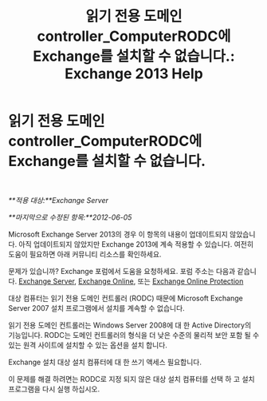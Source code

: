 ﻿---
title: '읽기 전용 도메인 controller_ComputerRODC에 Exchange를 설치할 수 없습니다.: Exchange 2013 Help'
TOCTitle: 읽기 전용 도메인 controller_ComputerRODC에 Exchange를 설치할 수 없습니다.
ms:assetid: 4934d755-65be-47e2-86b0-6ea1ab148a96
ms:mtpsurl: https://technet.microsoft.com/ko-kr/library/ms.exch.setupreadiness.computerrodc(v=EXCHG.150)
ms:contentKeyID: 50483033
ms.date: 05/22/2018
mtps_version: v=EXCHG.150
ms.translationtype: MT
---

# 읽기 전용 도메인 controller\_ComputerRODC에 Exchange를 설치할 수 없습니다.

 

_**적용 대상:**Exchange Server_

_**마지막으로 수정된 항목:**2012-06-05_

Microsoft Exchange Server 2013의 경우 이 항목의 내용이 업데이트되지 않았습니다. 아직 업데이트되지 않았지만 Exchange 2013에 계속 적용할 수 있습니다. 여전히 도움이 필요하면 아래 커뮤니티 리소스를 확인하세요.

문제가 있습니까? Exchange 포럼에서 도움을 요청하세요. 포럼 주소는 다음과 같습니다. [Exchange Server](https://go.microsoft.com/fwlink/p/?linkid=60612), [Exchange Online](https://go.microsoft.com/fwlink/p/?linkid=267542), 또는 [Exchange Online Protection](https://go.microsoft.com/fwlink/p/?linkid=285351)

대상 컴퓨터는 읽기 전용 도메인 컨트롤러 (RODC) 때문에 Microsoft Exchange Server 2007 설치 프로그램에서 설치를 계속할 수 없습니다.

읽기 전용 도메인 컨트롤러는 Windows Server 2008에 대 한 Active Directory의 기능입니다. RODC는 도메인 컨트롤러의 형식을 더 낮은 수준의 물리적 보안 포함 될 수 있는 원격 사이트에 설치할 수 있는 옵션을 설치 합니다.

Exchange 설치 대상 설치 컴퓨터에 대 한 쓰기 액세스 필요합니다.

이 문제를 해결 하려면는 RODC로 지정 되지 않은 대상 설치 컴퓨터를 선택 하 고 설치 프로그램을 다시 실행 하십시오.

